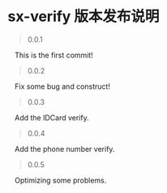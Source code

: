 # sx-verify 版本发布说明

> 0.0.1

&ensp;&ensp;This is the first commit! 

> 0.0.2

&ensp;&ensp;Fix some bug and construct!

> 0.0.3

&ensp;&ensp;Add the IDCard verify.

> 0.0.4

&ensp;&ensp;Add the phone number verify.

> 0.0.5

&ensp;&ensp;Optimizing some problems.